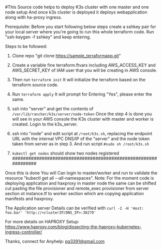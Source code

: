 #This Source code helps to deploy K3s cluster with one master and one node setup And once k3s cluster is deployed it deploys webapplication along with ha-proxy ingress.

Prerequisite: 
Before you start following below steps create a sshkey pair for your local server where you're going to run this whole terraform code. Run "ssh-keygen -f sshkey" and keep entering.

Steps to be followed:
1. Clone repo "git clone https://sample_terraformapp.git"
2. Create a variable fine terraform.ftvars including AWS_ACCESS_KEY and AWS_SECRET_KEY of IAM user that you will be creating in AWS console. 
3. Then run `terraform init`
It will initialize the terraform based on the terraform source code.
4. Run `terraform apply`
It will prompt for Entering "Yes", please enter the same.
5. ssh into "server" and get the contents of `/var/lib/rancher/k3s/server/node-token`
Once the step 4 is done you will see in your AWS console the K3s cluster with master and worker is created. Login to the k3s_server.
6. ssh into "node" and edit script at `/root/k3s.sh`, replacing the endpoint URL with the internal VPC DNS/IP of the "server" and the node token taken from server as in step 3. And run script `#sudo sh /root/k3s.sh`

7. `kubectl get nodes` should show two nodes registered
###############################################################

Once this is done You will Can login to master/worker and run to validate the resource "kubectl get all --all-namespaces". 
Note: For the moment code is deploying application and haxproxy in master node the same can be shifted cut pasting the file provisioner and remote_exec provisioner from server section ot instance.tf to worker section which are copying application manifests and haxproxy.

The Application server Details can be verified with `curl -I -H 'Host: foo.bar' 'http://<clusterIP/DNS_IP>:30279'` 

For more details on HAPROXY Setup: https://www.haproxy.com/blog/dissecting-the-haproxy-kubernetes-ingress-controller/

Thanks, connect for Anyhelp: pg3391@gmail.com
